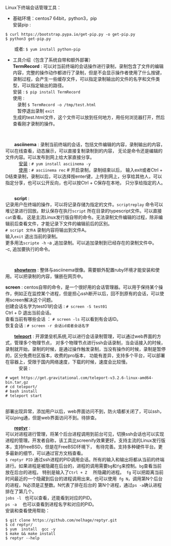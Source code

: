Linux下终端会话管理工具：
- 基础环境：centos7 64bit，python3，pip <br>
安装pip : 
```
$ curl https://bootstrap.pypa.io/get-pip.py -o get-pip.py
$ python3 get-pip.py
```
&ensp;&ensp;&ensp;&ensp;或者:
```$ yum install python-pip``` 
<br>

- 工具介绍（包含了系统自带和额外部署）<br>
**TermRecord** : 可以对当前终端的会话操作进行录制，录制包含了文件的编辑内容，完整的操作动作都进行了录制，但是不会显示操作者使用了什么按键，
录制过程，会产生一些缓存文件，可以指定录制输出的文件的名字和文件类型，可以指定输出的路径。<br>
安装 : ```$ pip install TermRecord```  <br>
使用 : <br>
&ensp;&ensp;录制 ```$ TermRecord -o /tmp/test.html``` <br>
&ensp;&ensp;暂停退出录制 ```exit``` <br>
生成的test.html文件，这个文件可以放到任何地方，用任何浏览器打开，然后查看刚才录制的操作。 <br>
<br>

&ensp;&ensp;&ensp;&ensp;**asciinema** : 录制当前终端的会话，包括文件编辑的内容，录制输出的内容，可以在线查看，动态展示，可以直接复制录制到的内容，
无论是命令还是编辑的文件内容。可以发布到网上给大家直接分享。 <br>
&ensp;&ensp;&ensp;&ensp;&ensp;&ensp;[安装](https://asciinema.org/docs/installation) : ```# yum install asciinema -y```  <br>
&ensp;&ensp;&ensp;&ensp;&ensp;&ensp;[使用](https://asciinema.org/docs/usage) : ```# asciinema rec```   # 开启录制，录制结束以后，
输入exit或者Ctrl + D结束录制，录制以后，可以选择按enter键，上传到网上，分享给其他人，可以指定分享，也可以公开反向，也可以按Ctrl + C保存在本地，
只分享给指定的人。<br>
<br>

&ensp;&ensp;&ensp;&ensp;**script** :  <br>
记录用户在终端的操作，可以将记录存储为指定的文件。```scriptreplay``` 命令可以堆记录进行回放。默认保存在执行```script``` 所在目录的typescript文件。可以直接```cat```查看。
这是主流Linux发行版自带的命令。无法录制文件编辑的过程，除非编辑前后查看文件，才能记录下文件的编辑前后的区别。<br>
```# script 文件A```  录制内容将输出到文件A。<br>
输入```exit``` 退出当前的录制。<br>
更多用法```scripte -h```
-a ,追加录制。可以追加录制到已经存在的录制文件中。<br>
-c, 追加要执行的命令。<br>

<br>

&ensp;&ensp;&ensp;&ensp;[**showterm**](http://showterm.io) : 整体与asciinema很像。需要额外配置ruby环境才能安装和使用。可以把录制的内容，镶嵌在网页中。<br>

**screen** : centos自带的命令，是一个很好用的会话管理器。可以用于保持某个操作，例如正在监控某个进程，但是担心ssh断开以后，回不到原有的会话，可以使用screen解决这个问题。<br>
创建会话名字为test01的会话 : ```# screen -S test01``` <br>
Ctrl + D 退出当前会话。 <br>
查看当前有哪些会话 ： ```# screen -ls``` 可以看到有会话ID。 <br>
恢复会话 : ```# screen -r 会话id或者会话名字``` <br>

&ensp;&ensp;&ensp;&ensp;[**teleport**](https://github.com/gravitational/teleport) : 开源堡垒机系统,可以进行会话录制管理，可以通过web界面的方式，管理多个物理节点，
对多个物理节点进行ssh会话录制，当会话接入的时候，录制就开始，录制的时候，是通过操作触发录制，当没有操作的时候，录制是暂停的，区分免费社区版本，收费的pro版本，
功能有差异，支持多个平台，可以部署在容器上，受限于国内网络速度，下载的时候，速度会比较慢。<br>
&ensp;&ensp;&ensp;&ensp;&ensp;&ensp;安装 : 
```
# wget https://get.gravitational.com/teleport-v3.2.6-linux-amd64-bin.tar.gz
# cd teleport/
# bash install
# teleport start
```
<br>部署出现异常，添加用户以后，web界面访问不到，防火墙都关闭了，可以ssh，可以ping通，但是web界面访问不到。待排查。 <br>

&ensp;&ensp;&ensp;&ensp;[**reptyr**](https://github.com/nelhage/reptyr) :  <br>
可以对进程进行管理，将某个后台进程调用到前台可见，切换ssh会话也可以实现进程的管理。开发者自称，该工具比screenify效果更好。支持主流的Linux发行版本，支持freeBSD，但是在FreeBSD环境下，
有待完善。支持多种硬件平台。更多最新的细节，可以通过官方文档查看。<br>
```$ reptyr PID```  通过ssh进程的PID调用会话。所有的输入和输出将都从当前的终端进行。如果进程是被隐藏在后台的，进程的调用需要```bg```和```fg```来控制。```bg```查看当前放在后台的进程。
特别是输入了```Ctrl + Z  ``` 所隐藏的进程。``` fg``` 可以把距离当前时间最近的一个隐藏到后台的进程调用出来。也可以使用``` fg N```，调用第N个后台的进程，N必须是正整数。N代表了排在后台的
第N个进程，通过``` ps -a ```确认进程排在了第几个。<br>
``` jobs -l  ``` 也可以查看，还能看到对应的PID。<br>
```ps -a  ``` 也可以查看到进程名字和对应的PID。<br>
安装和查看使用帮助：
```
$ git clone https://github.com/nelhage/reptyr.git
$ cd reptyr/
$ yum  install  gcc -y
$ make && make install
$ reptyr --help
```
 <br>